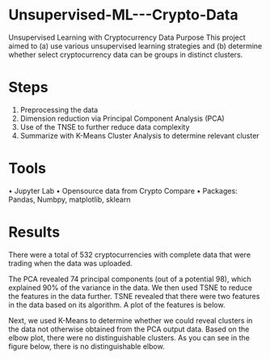 # Unsupervised-ML---Crypto-Data
Unsupervised Learning with Cryptocurrency Data
Purpose
This project aimed to (a) use various unsupervised learning strategies and (b) determine whether select cryptocurrency data can be groups in distinct clusters.

# Steps
1.	Preprocessing the data
2.	Dimension reduction via Principal Component Analysis (PCA)
3.	Use of the TNSE to further reduce data complexity
4.	Summarize with K-Means Cluster Analysis to determine relevant cluster

# Tools
•	Jupyter Lab
•	Opensource data from Crypto Compare
•	Packages: Pandas, Numbpy, matplotlib, sklearn

# Results
There were a total of 532 cryptocurrencies with complete data that were trading when the data was uploaded.

The PCA revealed 74 principal components (out of a potential 98), which explained 90% of the variance in the data. We then used TSNE to reduce the features in the data further. TSNE revealed that there were two features in the data based on its algorithm. A plot of the features is below.



Next, we used K-Means to determine whether we could reveal clusters in the data not otherwise obtained from the PCA output data. Based on the elbow plot, there were no distinguishable clusters. As you can see in the figure below, there is no distinguishable elbow.
